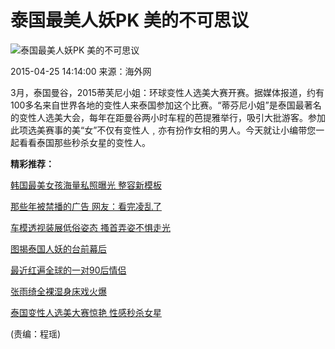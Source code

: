 # 泰国最美人妖PK 美的不可思议

![泰国最美人妖PK 美的不可思议](http://images.haiwainet.cn/2015/0328/20150328090238442.jpg)

2015-04-25 14:14:00 来源：海外网

3月，泰国曼谷，2015蒂芙尼小姐：环球变性人选美大赛开赛。据媒体报道，约有100多名来自世界各地的变性人来泰国参加这个比赛。“蒂芬尼小姐”是泰国最著名的变性人选美大会，每年在距曼谷两小时车程的芭提雅举行，吸引大批游客。参加此项选美赛事的美“女”不仅有变性人﹐亦有扮作女相的男人。今天就让小编带您一起看看泰国那些秒杀女星的变性人。

**精彩推荐：**

[韩国最美女孩海量私照曝光 整容新模板](http://de.haiwainet.cn/n/2015/0417/c457268-28646478.html)

[那些年被禁播的广告 网友：看完凌乱了](http://de.haiwainet.cn/n/2015/0420/c457268-28651352.html)

[车模透视装展低俗姿态 搔首弄姿不惧走光](http://de.haiwainet.cn/n/2015/0330/c457268-28581275.html)

[图揭泰国人妖的台前幕后](http://de.haiwainet.cn/n/2015/0417/c457268-28646496.html)

[最近红遍全球的一对90后情侣](http://de.haiwainet.cn/n/2015/0413/c457268-28626725.html)

[张雨绮全裸湿身床戏火爆](http://de.haiwainet.cn/n/2015/0319/c457268-28544333.html)

[泰国变性人选美大赛惊艳 性感秒杀女星](http://de.haiwainet.cn/n/2015/0327/c457268-28573047.html)

(责编：程瑶)